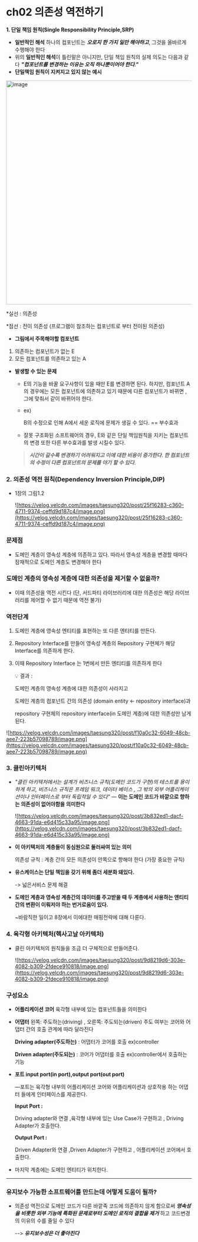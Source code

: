 # ch02 의존성 역전하기

**1. 단일 책임 원칙(Single Responsibility Principle,SRP)**

- **일반적인 해석**
하나의 컴포넌트는 ***오로지 한 가지 일만 해야하고***, 그것을 올바르게 수행해야 한다
- 위의 **일반적인 해석**이 틀린말은 아니지만,  단일 책임 원칙의 실제 의도는 다음과 같다
***"컴포넌트를 변경하는 이유는 오직 하나뿐이어야 한다."***
- **단일책임 원칙이 지켜지고 있지 않는 예시**
<img width="606" alt="image" src="https://user-images.githubusercontent.com/38269178/166642638-979fc49e-e85d-4153-ab07-71c415ba5998.png">


*실선 : 의존성

*점선 : 전이 의존성 (프로그램이 참조하는 컴포넌트로 부터 전이된 의존성)

- **그림에서 주목해야할 컴포넌트**
1. 의존하는 컴포넌트가 없는 E
2. 모든 컴포넌트를 의존하고 있는 A

- **발생할 수 있는 문제**
    - E의 기능을 바꿀 요구사항이 있을 때만 E를 변경하면 된다.
    하지만, 컴포넌트 A의 경우에는 모든 컴포넌트에 의존하고 있기 때문에 다른 컴포넌트가 바뀌면 , 그에 맞춰서 같이 바뀌어야 한다.
    - ex)
        
        B의 수정으로 인해 A에서 세운 로직에 문제가 생길 수 있다. == 부수효과
    - 잘못 구조화된 소프트웨어의 경우, E와 같은 단일 책임원칙을 지키는 컴포넌트의 변경 또한 다른 부수효과를 발생 시킬수 있다.
    >   
    > ***시간이 갈수록 변경하기 어려워지고 이에 대한 비용이 증가한다.
            한 컴포넌트의 수정이 다른 컴포넌트의 문제를 야기 할 수 있다.***
    >

### 2. 의존성 역전 원칙(Dependency Inversion Principle,DIP)

- 1장의 그림1.2
    
    ![https://velog.velcdn.com/images/taesung320/post/25f16283-c360-4711-9374-ceffd9d187c4/image.png](https://velog.velcdn.com/images/taesung320/post/25f16283-c360-4711-9374-ceffd9d187c4/image.png)
    

### 문제점

- 도메인 계층이 영속성 계층에 의존하고 있다. 따라서 영속성 게층을 변경할 때마다 잠재적으로 도메인 계층도 변경해야 한다

### **도메인 계층의 영속성 계층에 대한 의존성을 제거할 수 없을까?**

- 이때 의존성을 역전 시킨다 (단, 서드파티 라이브러리에 대한 의존성은 해당 라이브러리를 제어할 수 없기 때문에 역전 불가)

### **역전단계**

1. 도메인 계층에 영속성 엔티티를 표현하는 또 다른 엔티티를 만든다.
2. Repository Interface를 만들어 영속성 계층의 Repository 구현체가 해당 Interface를 의존하게 한다.
3. 이때 Repository Interface 는 1번에서 만든 엔티티를 의존하게 한다
    
    <aside>
    💡 결과 :
    
    도메인 계층의 영속성 계층에 대한 의존성이 사라지고  
    
    도메인 계층의 컴포넌트 간의 의존성 (domain entity <- repository interface)과
                                          
    repository 구현체의 repository interface(in 도메인 계층)에 대한 의존성만 남게된다.
    
    </aside>
    

![https://velog.velcdn.com/images/taesung320/post/f10a0c32-6049-48cb-aee7-223b57098789/image.png](https://velog.velcdn.com/images/taesung320/post/f10a0c32-6049-48cb-aee7-223b57098789/image.png)

### 3. 클린아키텍처

- *"클린 아키텍처에서는 설계가 비즈니스 규칙(도메인 코드가 구현)의 테스트를 용이하게 하고, 비즈니스 규칙은 프레임 워크, 데이터 베이스 , 그 밖의 외부 어플리케이션이나 인터페이스로 부터 독립적일 수 있다"
—* **이는 도메인 코드가 바깥으로 향하는 의존성이 없어야함을 의미한다**
    
    ![https://velog.velcdn.com/images/taesung320/post/3b832ed1-dacf-4663-91da-e6d415c33a95/image.png](https://velog.velcdn.com/images/taesung320/post/3b832ed1-dacf-4663-91da-e6d415c33a95/image.png)
    
- **이 아키텍처의 계층들이 동심원으로 둘러싸여 있는 의미**
    
    의존성 규칙 : 계층 간의 모든 의존성이 안쪽으로 향해야 한다 (가장 중요한 규칙)
- **유스케이스는 단일 책임을 갖기 위해 좀더 세분화 돼있다.**
    
    -> 넓은서비스 문제 해결
- **도메인 계층과 영속성 계층간의 데이터를 주고받을 때 두 계층에서 사용하는 엔티티간의 변환이 이뤄저야 하는 번거로움이 있다.**
    
    ~바람직한 일이고 8장에서 이에대한 매핑전략에 대해 다룬다.

### 4. 육각형 아키텍처(헥사고날 아키텍처)

- 클린 아키텍처의 원칙들을 조금 더 구체적으로 만들어준다.
    
    ![https://velog.velcdn.com/images/taesung320/post/9d8219d6-303e-4082-b309-2fdece910818/image.png](https://velog.velcdn.com/images/taesung320/post/9d8219d6-303e-4082-b309-2fdece910818/image.png)
    

### 구성요소

- **어플리케이션 코어** 
 육각형 내부에 있는 컴포넌트들을 의미한다
- **어댑터** 
왼쪽: 주도하는(driving) , 오른쪽: 주도되는(driven) 
주도 여부는 코어와 어댑터 간의 호출 관계에 따라 달라진다
    
    **Driving adapter(주도하는)** : 어댑터가 코어를 호출 ex)controller
    
    **Driven adapter(주도되는)** : 코어가 어댑터를 호출 ex)controller에서 호출하는 기능
    
- **포트 input port(in port),output port(out port)**
    
    —포트는 육각형 내부의 어플리케이션 코어와 어플리케이션과 상호작용 하는 어댑터 들에게 인터페이스를 제공한다.
    
    **Input Port :** 
    
    Driving adapter와 연결 ,육각형 내부에 있는 Use Case가 구현하고 , Driving Adapter가 호출한다.
    
    **Output Port :** 
    
    Driven Adapter와 연결 ,Driven Adapter가 구현하고 , 어플리케이션 코어에서 호출한다.
    
- 마지막 계층에는 도메인 엔티티가 위치한다.

---

### 유지보수 가능한 소프트웨어를 만드는데 어떻게 도움이 될까?

- 의존성 역전으로 도메인 코드가 다른 바깥족 코드에 의존하지 않게 함으로써 ***영속성을 비롯한 외부 기능에 특화된 문제로부터 도메인 로직의 결합을 제거*** 하고 코드변경의 이유의 수를 줄일 수 있다
    
    --> ***유지보수성은 더 좋아진다***
